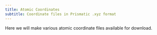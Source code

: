 ```yaml
---
title: Atomic Coordinates
subtitle: Coordinate files in Prismatic .xyz format
---
```



Here we will make various atomic coordinate files available for download.

